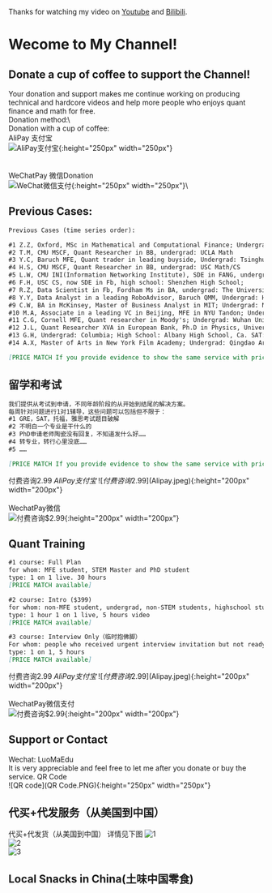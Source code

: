 
       
	       
		           
				   
Thanks for watching my video on [Youtube](https://www.youtube.com/channel/UCF6yapaqaAp-1xuDvH_mDmQ) and [Bilibili](https://space.bilibili.com/448559999).

    

# Wecome to My Channel!
## Donate a cup of coffee to support the Channel!
Your donation and support makes me continue working on producing technical and hardcore videos and help more people who enjoys quant finance and math for free.\
Donation method:\   
Donation with a cup of coffee:\
AliPay 支付宝\
![AliPay支付宝](Alipay.jpeg){:height="250px" width="250px"}\
\
\
WeChatPay 微信Donation\
![WeChat微信支付](WechatPay.PNG){:height="250px" width="250px"}\

## Previous Cases:
```markdown
Previous Cases (time series order):

#1 Z.Z, Oxford, MSc in Mathematical and Computational Finance; Undergrad: Central University of Finance and Economics
#2 T.M, CMU MSCF, Quant Researcher in BB, undergrad: UCLA Math
#3 Y.C, Baruch MFE, Quant trader in leading buyside, Undergrad: Tsinghua Uni. 
#4 H.S, CMU MSCF, Quant Researcher in BB, undergrad: USC Math/CS
#5 L.W, CMU INI(Information Networking Institute), SDE in FANG, undergrad: USC Math/CS
#6 F.H, USC CS, now SDE in Fb, high school: Shenzhen High School;
#7 R.Z, Data Scientist in Fb, Fordham Ms in BA, undergrad: The University of Manchester Accounting;
#8 Y.Y, Data Analyst in a leading RoboAdvisor, Baruch QMM, Undergrad: Hehai Uni. Public Business Administration;
#9 C.W, BA in McKinsey, Master of Business Analyst in MIT; Undergrad: NYU Mechanical Engineer;
#10 M.A, Associate in a leading VC in Beijing, MFE in NYU Tandon; Undergrad: Wuhan Uni.
#11 C.G, Cornell MFE, Quant researcher in Moody's; Undergrad: Wuhan Uni.
#12 J.L, Quant Researcher XVA in European Bank, Ph.D in Physics, University of Cambridge; Undergrad: University of Science and Technology of China
#13 G.H, Undergrad: Columbia; High School: Albany High School, Ca. SAT: 2300
#14 A.X, Master of Arts in New York Film Academy; Undergrad: Qingdao Art School

[PRICE MATCH If you provide evidence to show the same service with price in the market.]
```
## 留学和考试

```markdown
我们提供从考试到申请，不同年龄阶段的从开始到结尾的解决方案。      
每周针对问题进行1对1辅导，这些问题可以包括但不限于：
#1 GRE，SAT，托福，雅思考试题目破解
#2 不明白一个专业是干什么的
#3 PhD申请老师陶瓷没有回复，不知道发什么好……
#4 转专业，转行心里没底……
#5 ……

[PRICE MATCH If you provide evidence to show the same service with price in the market.]
```
付费咨询$2.99\
AliPay支付宝\
![付费咨询$2.99](Alipay.jpeg){:height="200px" width="200px"}\
\
WechatPay微信\
![付费咨询$2.99](WechatPay.PNG){:height="200px" width="200px"}


## Quant Training

```markdown
#1 course: Full Plan
for whom: MFE student, STEM Master and PhD student
type: 1 on 1 live. 30 hours
[PRICE MATCH available]
```
```markdown
#2 course: Intro ($399)
for whom: non-MFE student, undergrad, non-STEM students, highschool student (we already have 2 highschool students!)
type: 1 hour 1 on 1 live, 5 hours video
[PRICE MATCH available]
```
```markdown
#3 course: Interview Only（临时抱佛脚）
For whom: people who received urgent interview invitation but not ready...(I strongly recommend you give up if you are not ready)
type: 1 on 1, 5 hours
[PRICE MATCH available]
```
付费咨询$2.99\
AliPay支付宝\
![付费咨询$2.99](Alipay.jpeg){:height="200px" width="200px"}\
\
WechatPay微信支付\
![付费咨询$2.99](WechatPay.PNG){:height="200px" width="200px"}


## Support or Contact
Wechat: LuoMaEdu\
It is very appreciable and feel free to let me after you donate or buy the service. 
QR Code\
![QR code](QR Code.PNG){:height="250px" width="250px"}

## 代买+代发服务（从美国到中国）
代买+代发货（从美国到中国）
详情见下图
![1](IMG_7274.JPG)\
![2](IMG_7269.JPG)\
![3](IMG_7273.JPG)

## Local Snacks in China(土味中国零食)



